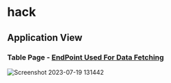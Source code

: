 # hack

## Application View

### Table Page - [EndPoint Used For Data Fetching](https://hack1.onrender.com)

![Screenshot 2023-07-19 131442](https://github.com/ParbhatKataria1/hack/assets/113490540/ca6c0dfe-1018-4054-b5b3-405b1078a2d5)
